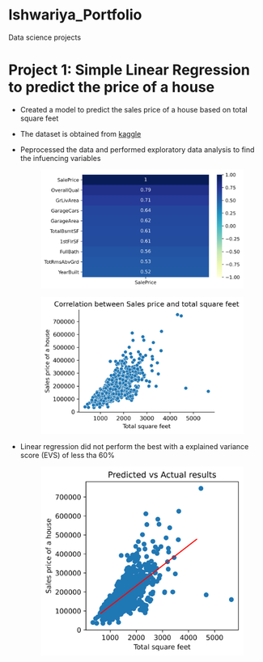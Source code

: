 # Ishwariya_Portfolio
Data science projects

# Project 1: Simple Linear Regression to predict the price of a house

- Created a model to predict the sales price of a house based on total square feet
- The dataset is obtained from [kaggle](https://www.kaggle.com/c/house-prices-advanced-regression-techniques)
- Peprocessed the data and performed exploratory data analysis to find the infuencing variables
    <p align="center">
    <img src="https://github.com/ishriya/Ishwariya_Portfolio/blob/main/images/correlation.png" alt="drawing" width="400"/>
    <p>
         
    <p align="center">
    <img src="https://github.com/ishriya/Ishwariya_Portfolio/blob/main/images/GrLivArea.png" alt="drawing" width="400"/>
    <p>

- Linear regression did not perform the best with a explained variance score (EVS) of less tha 60%
   
    <p align="center">
    <img src="https://github.com/ishriya/Ishwariya_Portfolio/blob/main/images/LinearReg.png" alt="drawing" width="400"/>
    <p>
